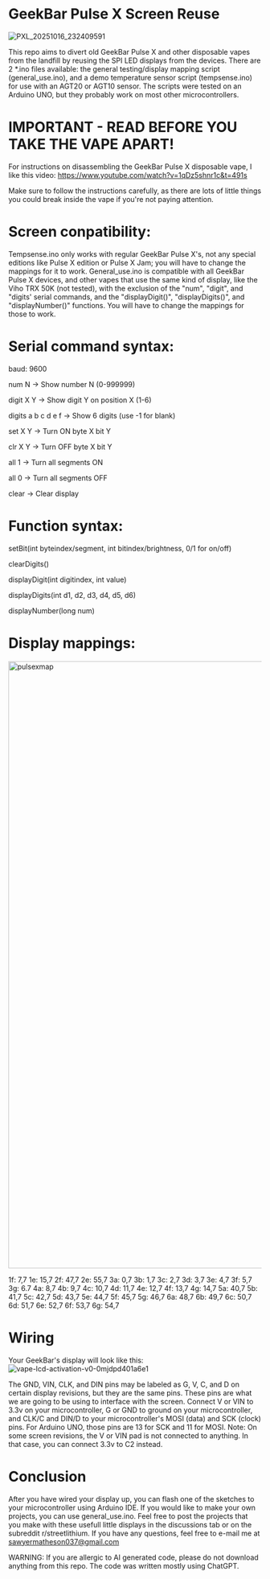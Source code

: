 # GeekBar Pulse X Screen Reuse

![PXL_20251016_232409591](https://github.com/user-attachments/assets/f5fbc51c-dfc7-4388-912e-b49b4bb5c5c0)

This repo aims to divert old GeekBar Pulse X and other disposable vapes from the landfill by reusing the SPI LED displays from the devices. There are 2 *.ino files available: the general testing/display mapping script (general_use.ino), and a demo temperature sensor script (tempsense.ino) for use with an AGT20 or AGT10 sensor. The scripts were tested on an Arduino UNO, but they probably work on most other microcontrollers.

# IMPORTANT - READ BEFORE YOU TAKE THE VAPE APART!

For instructions on disassembling the GeekBar Pulse X disposable vape, I like this video: https://www.youtube.com/watch?v=1qDz5shnr1c&t=491s

Make sure to follow the instructions carefully, as there are lots of little things you could break inside the vape if you're not paying attention. 

# Screen conpatibility:
Tempsense.ino only works with regular GeekBar Pulse X's, not any special editions like Pulse X edition or Pulse X Jam; you will have to change the mappings for it to work.
General_use.ino is compatible with all GeekBar Pulse X devices, and other vapes that use the same kind of display, like the Viho TRX 50K (not tested), with the exclusion of the "num", "digit", and "digits' serial commands, and the "displayDigit()", "displayDigits()", and "displayNumber()" functions. You will have to change the mappings for those to work.

# Serial command syntax:

baud: 9600

num N           -> Show number N (0-999999)

digit X Y       -> Show digit Y on position X (1-6)

digits a b c d e f -> Show 6 digits (use -1 for blank)

set X Y         -> Turn ON byte X bit Y

clr X Y         -> Turn OFF byte X bit Y

all 1           -> Turn all segments ON

all 0           -> Turn all segments OFF

clear           -> Clear display

# Function syntax:

setBit(int byteindex/segment, int bitindex/brightness, 0/1 for on/off)

clearDigits()

displayDigit(int digitindex, int value)

displayDigits(int d1, d2, d3, d4, d5, d6)

displayNumber(long num)

# Display mappings:

<img width="1536" height="1207" alt="pulsexmap" src="https://github.com/user-attachments/assets/ede244f0-5974-4609-8014-b0dea0dcc0de" />

1f: 7,7 1e: 15,7 2f: 47,7 2e: 55,7 3a: 0,7 3b: 1,7 3c: 2,7 3d: 3,7 3e: 4,7 3f: 5,7 3g: 6.7 4a: 8,7 4b: 9,7 4c: 10,7 4d: 11,7 4e: 12,7 4f: 13,7 4g: 14,7 5a: 40,7 5b: 41,7 5c: 42,7 5d: 43,7 5e: 44,7 5f: 45,7 5g: 46,7 6a: 48,7 6b: 49,7 6c: 50,7 6d: 51,7 6e: 52,7 6f: 53,7 6g: 54,7

# Wiring

Your GeekBar's display will look like this:
![vape-lcd-activation-v0-0mjdpd401a6e1](https://github.com/user-attachments/assets/37f14938-234e-4121-a5ae-5f791790619f)

The GND, VIN, CLK, and DIN pins may be labeled as G, V, C, and D on certain display revisions, but they are the same pins. These pins are what we are going to be using to interface with the screen. Connect V or VIN to 3.3v on your microcontroller, G or GND to ground on your microcontroller, and CLK/C and DIN/D to your microcontroller's MOSI (data) and SCK (clock) pins. For Arduino UNO, those pins are 13 for SCK and 11 for MOSI.
Note: On some screen revisions, the V or VIN pad is not connected to anything. In that case, you can connect 3.3v to C2 instead.

# Conclusion

After you have wired your display up, you can flash one of the sketches to your microcontroller using Arduino IDE. If you would like to make your own projects, you can use general_use.ino. Feel free to post the projects that you make with these usefull little displays in the discussions tab or on the subreddit r/streetlithium. If you have any questions, feel free to e-mail me at sawyermatheson037@gmail.com

WARNING: If you are allergic to AI generated code, please do not download anything from this repo. The code was written mostly using ChatGPT.
